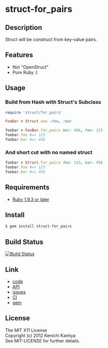struct-for_pairs
====================

Description
-----------

Struct will be construct from key-value pairs.

Features
--------

* Not "OpenStruct"
* Pure Ruby :)

Usage
-----

### Build from Hash with Struct's Subclass

```ruby
require 'struct/for_pairs'

FooBar = Struct.new :foo, :bar

foobar = FooBar.for_pairs bar: 456, foo: 123
foobar.foo #=> 123
foobar.bar #=> 456
```

### And short cut with no named struct

```ruby
foobar = Struct.for_pairs foo: 123, bar: 456
foobar.foo #=> 123
foobar.bar #=> 456
```

Requirements
------------

* [Ruby 1.9.3 or later](http://travis-ci.org/#!/kachick/struct-for_pairs)

Install
-------

```bash
$ gem install struct-for_pairs
```

Build Status
------------

[![Build Status](https://secure.travis-ci.org/kachick/struct-for_pairs.png)](http://travis-ci.org/kachick/struct-for_pairs)

Link
----

* [code](https://github.com/kachick/struct-for_pairs)
* [API](http://kachick.github.com/struct-for_pairs/yard/frames.html)
* [issues](https://github.com/kachick/struct-for_pairs/issues)
* [CI](http://travis-ci.org/#!/kachick/struct-for_pairs)
* [gem](https://rubygems.org/gems/struct-for_pairs)

License
-------

The MIT X11 License  
Copyright (c) 2012 Kenichi Kamiya  
See MIT-LICENSE for further details.
